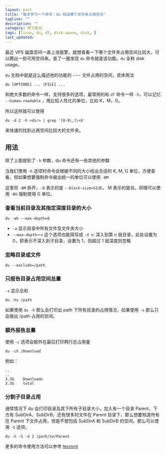 ```yaml
---
layout: post
title: "每天学习一个命令：du 找出哪个文件夹占用空间"
tagline: ""
description: ""
category: 学习笔记
tags: [linux, du, df, disk-space, disk, ]
last_updated:
---
```


最近 VPS 磁盘空间一直上涨报警，就想查看一下哪个文件夹占用空间比较大，可以腾出一些可用空间来。查了一圈发现 `du` 命令就是该功能。`du` 全称 disk usage，

`du` 文档中就是这么描述他的功能的 ---- 文件占用的空间，具体用法

    du [OPTIONS] ... [FILE] ...

和绝大多数的命令一样，支持很多的选项，最常用的和 `df` 命令一样 `-h`，可以记忆 `--human-readable` ，用比较人性化的单位，比如 K，M，G。

所以这样就可以使用

    du -d 2 -h <dir> | grep '[0-9\,]\+G'

来快速的找到占用空间比较大的文件夹。

## 用法

除了上面提到了 `-h` 参数，du 命令还有一些其他的参数

当我们使用 `-h` 选项时命令会根据不同的大小给出合适的 K, M, G 单位，方便查看，但如果想要强制命令输出统一的单位可以使用 `-BM`

这里将 `-BM` 拆开，`-B` 表示的是 `--block-size=SIZE`， M 表示的是兆，同理可以使用 `-BG` 强制使用 G 单位。

### 查看当前目录及其指定深度目录的大小

    du -ah –-max-depth=0

- `-a` 显示目录中所有文件及文件夹大小
- `-–max-depth＝n` 这个选项也能简写成 `-d n`: 深入到第 n 层目录，此处设置为 0，即表示不深入到子目录，设置为 1，则超过 1 层深度则忽略


### 忽略目录或文件

    du --exclude=/path


### 只报告目录占用空间总量
`-s` 显示总和

    du -hs /path

如果使用 `du -h` 那么会打印出 path 下所有目录的占用情况，如果使用 `-s` 那么只会输出 /path 占用的空间。

### 额外报告总量
使用 `-c` 选项会额外在最后打印两行总占用量

    du -ch /Download

例如：

    ..
    ..
    3.3G	Downloads
    3.3G	total


### 分割子目录占用

通常情况下 du 会打印目录及其下所有子目录大小，加入有一个目录 Parent，下方有 SubDirA，SubDirB，还有很多的文件在 Parent 目录下，那么想要知道所有在 Parent 下文件占用，但是不想包括 SubDirA 和 SubDirB 的空间，那么可以使用 `-S` 选项。

    du -h -S -d 2 /path/to/Parent



更多的命令使用方法可以参考 [tecmint](https://www.tecmint.com/check-linux-disk-usage-of-files-and-directories/)
